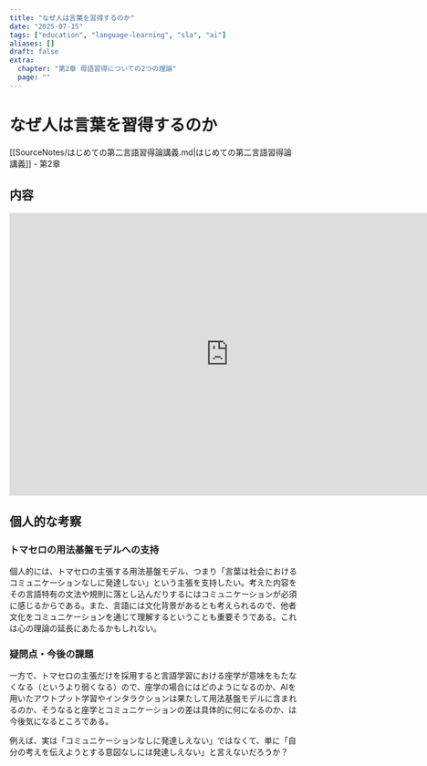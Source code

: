```yaml
---
title: "なぜ人は言葉を習得するのか"
date: "2025-07-15"
tags: ["education", "language-learning", "sla", "ai"]
aliases: []
draft: false
extra:
  chapter: "第2章 母語習得についての2つの理論"
  page: ""
---
```


# なぜ人は言葉を習得するのか

[[SourceNotes/はじめての第二言語習得論講義.md|はじめての第二言語習得論講義]] - 第2章

## 内容

<iframe width="768" height="496" src="https://miro.com/app/live-embed/uXjVN9xSvLc=/?focusWidget=3458764634914053462&embedMode=view_only_without_ui&embedId=670808923534" frameborder="0" scrolling="no" allow="fullscreen; clipboard-read; clipboard-write" allowfullscreen></iframe>

## 個人的な考察

### トマセロの用法基盤モデルへの支持

個人的には、トマセロの主張する用法基盤モデル、つまり「言葉は社会におけるコミュニケーションなしに発達しない」という主張を支持したい。考えた内容をその言語特有の文法や規則に落とし込んだりするにはコミュニケーションが必須に感じるからである。また、言語には文化背景があるとも考えられるので、他者文化をコミュニケーションを通じて理解するということも重要そうである。これは心の理論の延長にあたるかもしれない。

### 疑問点・今後の課題

一方で、トマセロの主張だけを採用すると言語学習における座学が意味をもたなくなる（というより弱くなる）ので、座学の場合にはどのようになるのか、AIを用いたアウトプット学習やインタラクションは果たして用法基盤モデルに含まれるのか、そうなると座学とコミュニケーションの差は具体的に何になるのか、は今後気になるところである。

例えば、実は「コミュニケーションなしに発達しえない」ではなくて、単に「自分の考えを伝えようとする意図なしには発達しえない」と言えないだろうか？
